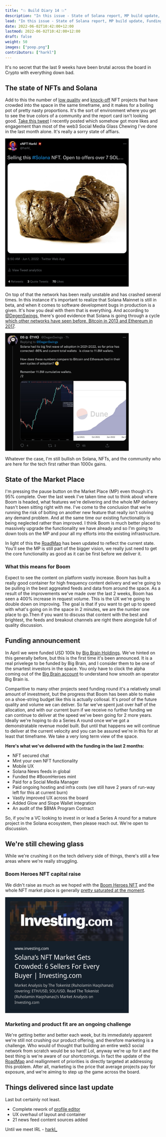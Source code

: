 ```yaml
---
title: "💥 Build Diary 14 💥"
description: "In this issue - State of Solana report, MP build update, Funding announcement, Challenges, Work delivered."
lead: "In this issue - State of Solana report, MP build update, Funding announcement, Challenges, Work delivered."
date: 2022-06-02T10:42:00+12:00
lastmod: 2022-06-02T10:42:00+12:00
draft: false
weight: 50
images: ["poop.png"]
contributors: ["harkl"]
---
```


It's no secret that the last 9 weeks have been brutal across the board in Crypto with everything down bad.
## The state of NFTs and Solana

Add to this the number of [low quality](https://twitter.com/harkl_/status/1531754907212324865) and [knock-off](https://twitter.com/Not_OkayBears) NFT projects that have crowded into the space in the same timeframe, and it makes for a boiling pot of pretty nasty proportions. It's the sort of environment where you get to see the true colors of a community and the report card isn't looking good. [Take this tweet](https://twitter.com/harkl_/status/1531754907212324865) I recently posted which somehow got more likes and engagement than most of the web3 Social Media Glass Chewing I've done in the last month alone. It's really a sorry state of affiars.

<img src="poop.png" alt="Poop Tweet" width="400"/>

On top of that the network has been really unstable and has crashed several times. In this instance it's important to realize that Solana Mainnet is still in beta, and when it comes to software development bugs in production is a given. It's how you deal with them that is everything. And according to [@DegenSwings](https://twitter.com/DegenSwings), there's good evidence that Solana is going through a cycle [which other networks have seen before, Bitcoin in 2013 and Ethereum in 2017](https://twitter.com/DegenSwings/status/1532115994348425216?s=20&t=Or6IQeWQ53unArennTRUZQ).

<img src="degen.png" alt="Degen" width="400"/>

Whatever the case, I'm still bullish on Solana, NFTs, and the community who are here for the tech first rather than 1000x gains.

## State of the Market Place

I'm pressing the pause button on the Market Place (MP) even though it's 95% complete. Over the last week I've taken time out to think about where Boom is headed, what features we're delivering and the whole MP delivery hasn't been sitting right with me. I've come to the conclusion that we're running the risk of bolting on another new feature that really isn't solving any demand problem. And at the same time our existing functionality is being neglected rather than improved. I think Boom is much better placed to massively upgrade the functionality we have already and so I'm going to down tools on the MP and pour all my efforts into the existing infrastructure.

In light of this the [RoadMap](https://docs.boom.army/prologue/roadmap/) has been updated to reflect the current state. You'll see the MP is still part of the bigger vision, we really just need to get the core functionality as good as it can be first before we deliver it.

### What this means for Boom

Expect to see the content on platform vastly increase. Boom has built a really good container for high frequency content delivery and we're going to be pulling in the best aggreated feeds and data from around the space. As a result of the improvements we've made over the last 2 weeks, Boom has seen a 400% increase in request volume. This is the UX we're going to double down on improving. The goal is that if you want to get up to speed with what's going on in the space in 2 minutes, we are the number one place to go.Then if you want to discuss that content with the best and brightest, the feeds and breakout channels are right there alongside full of quality discussion.

## Funding announcement

In April we were funded USD 100k by [Big Brain Holdings](https://www.bigbrain.holdings). We've hinted on this generally before, but this is the first time it's been announced. It is a real privelege to be funded by Big Brain, and I consider them to be one of the smartest investors in the space. You only have to clock the alpha coming out of the [Big Brain account](https://twitter.com/SOLBigBrain) to understand how smooth an operator Big Brain is.

Comparitive to many other projects seed funding round it's a relatively small amount of investment, but the progress that Boom has been able to make on a shoe-string budget like this is actually collosal. It's proof of the future quality and volume we can deliver. So far we've spent just over half of the allocation, and with our current burn if we receive no further funding we can continue to deliver at the speed we've been going for 2 more years. Ideally we're hoping to do a Series A round once we've got a demonstratable revenue model built. But until that happens we will continue to deliver at the current velocity and you can be assured we're in this for at least that timeframe. We take a very long term view of the space.

**Here's what we've delivered with the funding in the last 2 months:**

- NFT secured chat
- Mint your own NFT functionality
- Mobile UX
- Solana News feeds in global
- Funded the #BoomHeroes mint
- Paid for a Social Media Manager
- Paid ongoing hosting and infra costs (we still have 2 years of run-way left for this at current burn)
- Vastly improved UX across the board
- Added Glow and Slope Wallet integration
- An audit of the $BMA Program Contract

So, if you're a VC looking to invest in or lead a Series A round for a mature project in the Solana ecosystem, then please reach out. We're open to discussion.

## We're still chewing glass

While we're crushing it on the tech delivery side of things, there's still a few areas where we're really struggling.

### Boom Heroes NFT capital raise

We didn't raise as much as we hoped with the [Boom Heroes NFT](https://boom.army/mint-boom-hero) and the whole NFT market place is generally [pretty saturated at the moment](https://www.investing.com/analysis/solanas-nft-market-gets-crowded-6-sellers-for-every-buyer-200625148).

<img src="crowded.png" alt="Crowded" width="400"/>

### Marketing and product fit are an ongoing challenge

We're getting better and better each week, but its immediately apparent we're still not crushing our product offering, and therefore marketing is a challenge. Who would of thought that building an entire web3 social network from scratch would be so hard! Lol, anyway we're up for it and the best thing is we're aware of our shortcomings. In fact the update of the [RoadMap](https://docs.boom.army/prologue/roadmap/) and reallignment of priorities is directly targeted at addressing this problem. After all, marketing is the price that average projects pay for exposure, and we're aiming to step up the game across the board.

## Things delivered since last update

Last but certainly not least.

- Complete rework of [profile editor](https://boom.army/settings/profile)
- UX overhaul of layout and container
- 21 news feed content sources added

Until we meet IRL - [harkl_](https://twitter.com/harkl_)